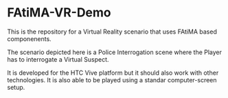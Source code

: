 # FAtiMA-VR-Demo


This is the repository for a Virtual Reality scenario that uses FAtiMA based componenents.

The scenario depicted here is a Police Interrogation scene where the Player has to interrogate a Virtual Suspect.

It is developed for the HTC Vive platform but it should also work with other technologies. It is also able to be played using a standar computer-screen setup. 
